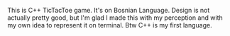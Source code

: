 This is C++ TicTacToe game. It's on Bosnian Language. Design is not actually pretty good, but I'm glad I made this with my perception and with my own idea to represent it on terminal. Btw C++ is my first language.
